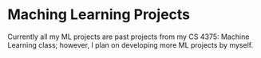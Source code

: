 # Maching Learning Projects

Currently all my ML projects are past projects from my CS 4375: Machine Learning class; however, I plan on developing more ML projects by myself.
